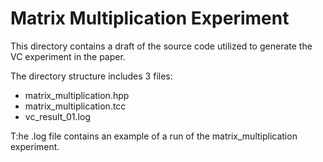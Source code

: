 # Matrix Multiplication Experiment

This directory contains a draft of the source code utilized to generate the VC experiment in the paper.

The directory structure includes 3 files:
* matrix_multiplication.hpp
* matrix_multiplication.tcc
* vc_result_01.log

T:he .log file contains an example of a run of the matrix_multiplication experiment.
